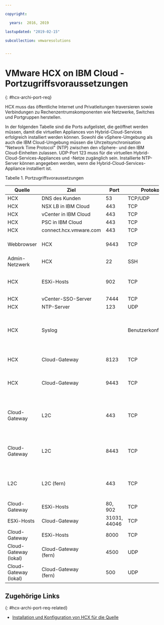 ```yaml
---

copyright:

  years:  2016, 2019

lastupdated: "2019-02-15"

subcollection: vmwaresolutions


---
```

# VMware HCX on IBM Cloud - Portzugriffsvoraussetzungen
{: #hcx-archi-port-req}

HCX muss das öffentliche Internet und Privatleitungen traversieren sowie Verbindungen zu Rechenzentrumskomponenten wie Netzwerke, Switches und Portgruppen herstellen.

In der folgenden Tabelle sind die Ports aufgelistet, die geöffnet werden müssen, damit die virtuellen Appliances von Hybrid-Cloud-Services erfolgreich installiert werden können. Sowohl die vSphere-Umgebung als auch die IBM Cloud-Umgebung müssen die Uhrzeitsynchronisation "Network Time Protocol" (NTP) zwischen den vSphere- und den IBM Cloud-Einheiten zulassen. UDP-Port 123 muss für die virtuellen Hybrid-Cloud-Services-Appliances und -Netze zugänglich sein. Installierte NTP-Server können angegeben werden, wenn die Hybrid-Cloud-Services-Appliance installiert ist.

Tabelle 1. Portzugriffsvoraussetzungen

| Quelle | Ziel       | Port | Protokoll | Zweck         | Services |
|--------|--------------|------|----------|-----------------|----------|
| HCX    | DNS des Kunden | 53   | TCP/UDP  | Namensauflösung | DNS      |
| HCX    | NSX LB in IBM Cloud | 443 | TCP | Registrierungsservice | HTTPS |
| HCX    | vCenter in IBM Cloud | 443 | TCP | HCX-REST-Service | HTTPS |
| HCX    | PSC in IBM Cloud | 443 | TCP | HCX-REST-Service | HTTPS |
| HCX    | connect.hcx.vmware.com | 443 | TCP | Registrierungsservice | HTTPS |
| Webbrowser | HCX | 9443 | TCP | Managementschnittstelle der virtuellen HCX-Appliance für die HCX-Systemkonfiguration | HTTPS |
| Admin-Netzwerk | HCX | 22 | SSH | Administrator-SSH-Zugriff auf Hybrid-Cloud-Services | SSH |
| HCX | ESXi-Hosts | 902 | TCP | Senden von Verwaltungs-und Bereitstellungsanweisungen von HCX an ESXi-Hosts in IBM Cloud. | Intern |
| HCX | vCenter-SSO-Server | 7444 | TCP | vSphere-Suchservice |  |
| HCX | NTP-Server | 123 | UDP | Zeitsynchronisation | |
| HCX | Syslog |   | Benutzerkonfiguriert | Verbindung zwischen HCX (dem Client) und dem Syslog-Server. Werte für Syslog-Port und -Protokoll sind in vSphere Web Client angegeben. Beispiel: Port 514 für das UDP-Protokoll. | |
| HCX | Cloud-Gateway | 8123 | TCP | Senden von hostbasierten Replikationsserviceanweisungen an das Hybrid-Cloud-Gateway. | HTTP |
| HCX | Cloud-Gateway | 9443 | TCP | Senden von Managementanweisungen an das lokale Hybrid-Cloud-Gateway über die REST-API. | HTTP</br>HTTPS |
| Cloud-Gateway | L2C | 443 | TCP | Senden von Managementanweisungen vom Cloud-Gateway an L2C, wenn L2C denselben Pfad wie das Hybrid-Cloud-Gateway verwendet. | HTTP</br>HTTPS |
| Cloud-Gateway | L2C | 8443 | TCP | Senden von bidirektionalen Managementanweisungen vom Cloud-Gateway an L2C, wenn L2C einen alternativen Datenpfad verwendet. | HTTP</br>HTTPS |
| L2C | L2C (fern) | 443 | TCP | Senden von bidirektionalen Managementanweisungen vom Cloud-Gateway an L2C, wenn L2C einen alternativen Datenpfad verwendet. | HTTP</br>HTTPS |
| Cloud-Gateway | ESXi-Hosts | 80, 902  | TCP | Management und OVF-Bereitstellung | Intern |
| ESXi-Hosts | Cloud-Gateway | 31031, 44046 | TCP | Interner hostbasierter Replikationsdatenverkehr | Intern |
| Cloud-Gateway | ESXi-Hosts | 8000  | TCP | vMotion (Migration ohne Ausfallzeit) |  |
| Cloud-Gateway (lokal) | Cloud-Gateway</br>(fern) | 4500  | UDP | Internet key exchange (IKEv2) zum Kapseln von Workloads für den bidirektionalen Tunnnel | IPSEC |
| Cloud-Gateway (lokal) | Cloud-Gateway</br>(fern) | 500  | UDP | Internet key exchange (ISAKMP) für den bidirektionalen Tunnel | IPSEC |

## Zugehörige Links
{: #hcx-archi-port-req-related}

* [Installation und Konfiguration von HCX für die Quelle](/docs/services/vmwaresolutions/archiref/hcx-archi?topic=vmware-solutions-hcx-archi-install-cfg-src)
